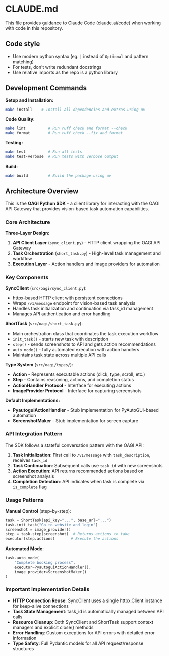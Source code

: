 # CLAUDE.md

This file provides guidance to Claude Code (claude.ai/code) when working with code in this repository.

## Code style
- Use modern python syntax (eg. `|` instead of `Optional` and pattern matching)
- For tests, don't write redundant docstrings
- Use relative imports as the repo is a python library

## Development Commands

**Setup and Installation:**
```bash
make install    # Install all dependencies and extras using uv
```

**Code Quality:**
```bash
make lint          # Run ruff check and format --check
make format        # Run ruff check --fix and format
```

**Testing:**
```bash
make test          # Run all tests
make test-verbose  # Run tests with verbose output
```

**Build:**
```bash
make build         # Build the package using uv
```

## Architecture Overview

This is the **OAGI Python SDK** - a client library for interacting with the OAGI API Gateway that provides vision-based task automation capabilities.

### Core Architecture

**Three-Layer Design:**
1. **API Client Layer** (`sync_client.py`) - HTTP client wrapping the OAGI API Gateway
2. **Task Orchestration** (`short_task.py`) - High-level task management and workflow
3. **Execution Layer** - Action handlers and image providers for automation

### Key Components

**SyncClient** (`src/oagi/sync_client.py`):
- httpx-based HTTP client with persistent connections
- Wraps `/v1/message` endpoint for vision-based task analysis
- Handles task initialization and continuation via task_id management
- Manages API authentication and error handling

**ShortTask** (`src/oagi/short_task.py`):
- Main orchestration class that coordinates the task execution workflow
- `init_task()` - starts new task with description
- `step()` - sends screenshots to API and gets action recommendations  
- `auto_mode()` - fully automated execution with action handlers
- Maintains task state across multiple API calls

**Type System** (`src/oagi/types/`):
- **Action** - Represents executable actions (click, type, scroll, etc.)
- **Step** - Contains reasoning, actions, and completion status
- **ActionHandler Protocol** - Interface for executing actions
- **ImageProvider Protocol** - Interface for capturing screenshots

**Default Implementations:**
- **PyautoguiActionHandler** - Stub implementation for PyAutoGUI-based automation
- **ScreenshotMaker** - Stub implementation for screen capture

### API Integration Pattern

The SDK follows a stateful conversation pattern with the OAGI API:

1. **Task Initialization**: First call to `/v1/message` with `task_description`, receives `task_id`
2. **Task Continuation**: Subsequent calls use `task_id` with new screenshots
3. **Action Execution**: API returns recommended actions based on screenshot analysis
4. **Completion Detection**: API indicates when task is complete via `is_complete` flag

### Usage Patterns

**Manual Control** (step-by-step):
```python
task = ShortTask(api_key="...", base_url="...")
task.init_task("Go to website and login")
screenshot = image_provider()
step = task.step(screenshot)  # Returns actions to take
executor(step.actions)       # Execute the actions
```

**Automated Mode**:
```python
task.auto_mode(
    "Complete booking process",
    executor=PyautoguiActionHandler(),
    image_provider=ScreenshotMaker()
)
```

### Important Implementation Details

- **HTTP Connection Reuse**: SyncClient uses a single httpx.Client instance for keep-alive connections
- **Task State Management**: task_id is automatically managed between API calls
- **Resource Cleanup**: Both SyncClient and ShortTask support context managers and explicit close() methods
- **Error Handling**: Custom exceptions for API errors with detailed error information
- **Type Safety**: Full Pydantic models for all API request/response structures